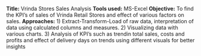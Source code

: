 **Title:** Vrinda Stores Sales Analysis
 **Tools used:** MS-Excel
 **Objective:** To find the KPI’s of sales of Vrinda Retail Stores and effect of various factors on sales.
 **Approaches:** 1) Extract-Transform-Load of raw data, interpretation of data using calculated columns and measures. 
                 2) Visualizing data  with various charts. 
                 3) Analysis of KPI’s such as trendin total sales, costs and profits and effect of delivery days on trends using different visuals for better insights
